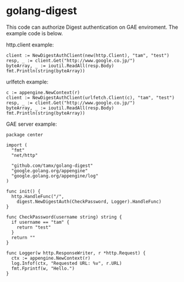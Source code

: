 # golang-digest

This code can authorize Digest authentication on GAE enviroment.
The example code is below.

http.client example:

    client := NewDigestAuthClient(new(http.Client), "tam", "test")
	resp, _ := client.Get("http://www.google.co.jp/")
	byteArray, _ := ioutil.ReadAll(resp.Body)
	fmt.Println(string(byteArray))

urlfetch example:

    c := appengine.NewContext(r)
    client := NewDigestAuthClient(urlfetch.Client(c), "tam", "test")
	resp, _ := client.Get("http://www.google.co.jp/")
	byteArray, _ := ioutil.ReadAll(resp.Body)
	fmt.Println(string(byteArray))

GAE server example:

    package center

    import (
      "fmt"
      "net/http"

      "github.com/tamx/golang-digest"
      "google.golang.org/appengine"
      "google.golang.org/appengine/log"
    )

    func init() {
      http.HandleFunc("/",
        digest.NewDigestAuth(CheckPassword, Logger).HandleFunc)
    }

    func CheckPassword(username string) string {
      if username == "tam" {
        return "test"
      }
      return ""
    }

    func Logger(w http.ResponseWriter, r *http.Request) {
      ctx := appengine.NewContext(r)
      log.Infof(ctx, "Requested URL: %v", r.URL)
      fmt.Fprintf(w, "Hello.")
    }
